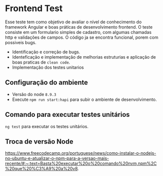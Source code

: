 # Frontend Test
Esse teste tem como objetivo de avaliar o nível de conhecimento do framework Angular e boas práticas de desenvolvimento frontend.
O teste consiste em um formulario simples de cadastro, com algumas chamadas http e validações de campos. O código ja se encontra funcional, porem com possiveis bugs. 
 - Identificação e  correção de bugs.
 - Identeficação e implementação de melhorias estruturias e aplicação de boas praticas de `clean code`.
 - Implementação dos testes unitarios

## Configuração do ambiente

 - Versão do node `8.9.3`
 - Execute `npm run start:hapi` para subir o ambiente de desenvolvimento.

## Comando para executar testes unitários

`ng test` para executar os testes unitários.

## Troca de versão Node

https://www.freecodecamp.org/portuguese/news/como-instalar-o-nodejs-no-ubuntu-e-atualizar-o-npm-para-a-versao-mais-recente/#:~:text=Basta%20executar%20o%20comando%20nvm,npm%2C%20que%20%C3%A9%20a%20v8.

